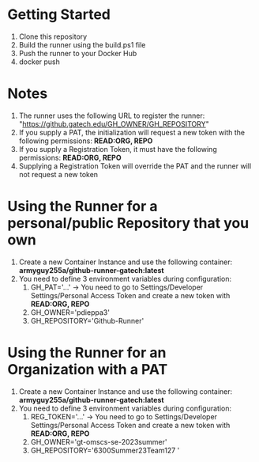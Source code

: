 # Getting Started


1. Clone this repository
2. Build the runner using the build.ps1 file
3. Push the runner to your Docker Hub
4. docker push

# Notes
1. The runner uses the following URL to register the runner: "https://github.gatech.edu/GH_OWNER/GH_REPOSITORY"
2. If you supply a PAT, the initialization will request a new token with the following permissions: **READ:ORG, REPO**
3. If you supply a Registration Token, it must have the following permissions: **READ:ORG, REPO**
4. Supplying a Registration Token will override the PAT and the runner will not request a new token

# Using the Runner for a personal/public Repository that you own

1. Create a new Container Instance and use the following container: **armyguy255a/github-runner-gatech:latest**
2. You need to define 3 environment variables during configuration:
   1. GH_PAT='...' -> You need to go to Settings/Developer Settings/Personal Access Token and create a new token with **READ:ORG, REPO**
   2. GH_OWNER='pdieppa3' 
   3. GH_REPOSITORY='Github-Runner'

# Using the Runner for an Organization with a PAT
1. Create a new Container Instance and use the following container: **armyguy255a/github-runner-gatech:latest**
2. You need to define 3 environment variables during configuration:
   1. REG_TOKEN='...' -> You need to go to Settings/Developer Settings/Personal Access Token and create a new token with **READ:ORG, REPO**
   2. GH_OWNER='gt-omscs-se-2023summer' 
   3. GH_REPOSITORY='6300Summer23Team127 '